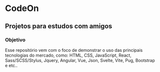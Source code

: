 # CodeOn

## Projetos para estudos com amigos

### Objetivo 

Esse repositório vem com o foco de demonstrar o uso das principais tecnologias do mercado, como: HTML, CSS, JavaScript, React, Sass/SCSS/Stylus, Jquery, Angular, Vue, Json, Svelte, Vite, Pug, Bootstrap e etc..
